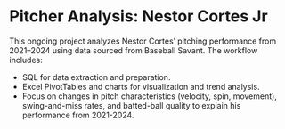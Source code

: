 # Pitcher Analysis: Nestor Cortes Jr
This ongoing project analyzes Nestor Cortes’ pitching performance from 2021–2024 using data sourced from Baseball Savant. The workflow includes:
* SQL for data extraction and preparation.
* Excel PivotTables and charts for visualization and trend analysis.
* Focus on changes in pitch characteristics (velocity, spin, movement), swing-and-miss rates, and batted-ball quality to explain his performance from 2021-2024.
